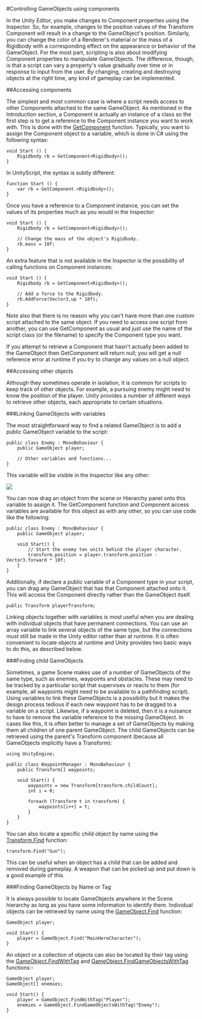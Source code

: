 #Controlling GameObjects using components

In the Unity Editor, you make changes to Component properties using the Inspector. So, for example, changes to the position values of the Transform Component will result in a change to the GameObject's position. Similarly, you can change the color of a Renderer's material or the mass of a Rigidbody with a corresponding effect on the appearance or behavior of the GameObject. For the most part, scripting is also about modifying Component properties to manipulate GameObjects. The difference, though, is that a script can vary a property's value gradually over time or in response to input from the user. By changing, creating and destroying objects at the right time, any kind of gameplay can be implemented.


##Accessing components

The simplest and most common case is where a script needs access to other Components attached to the same GameObject. As mentioned in the Introduction section, a Component is actually an instance of a class so the first step is to get a reference to the Component instance you want to work with. This is done with the [GetComponent](ScriptRef:Component.GetComponent.html) function. Typically, you want to assign the Component object to a variable, which is done in C# using the following syntax:

````
void Start () {
	Rigidbody rb = GetComponent<Rigidbody>();
}
````

In UnityScript, the syntax is subtly different:

````
function Start () {
	var rb = GetComponent.<Rigidbody>();
}
````

Once you have a reference to a Component instance, you can set the values of its properties much as you would in the Inspector:

````
void Start () {
	Rigidbody rb = GetComponent<Rigidbody>();
	
	// Change the mass of the object's Rigidbody.
	rb.mass = 10f;
}
````

An extra feature that is not available in the Inspector is the possibility of calling functions on Component instances:

````
void Start () {
	Rigidbody rb = GetComponent<Rigidbody>();
	
	// Add a force to the Rigidbody.
	rb.AddForce(Vector3.up * 10f);
}

````

Note also that there is no reason why you can't have more than one custom script attached to the same object. If you need to access one script from another, you can use GetComponent as usual and just use the name of the script class (or the filename) to specify the Component type you want.

If you attempt to retrieve a Component that hasn't actually been added to the GameObject then GetComponent will return null; you will get a null reference error at runtime if you try to change any values on a null object.



##Accessing other objects

Although they sometimes operate in isolation, it is common for scripts to keep track of other objects. For example, a pursuing enemy might need to know the position of the player. Unity provides a number of different ways to retrieve other objects, each appropriate to certain situations.

###Linking GameObjects with variables

The most straightforward way to find a related GameObject is to add a public GameObject variable to the script:

````
public class Enemy : MonoBehaviour {
	public GameObject player;
	
	// Other variables and functions...
}
````

This variable will be visible in the Inspector like any other:

![](../uploads/Main/GameObjectPublicVar.png) 

You can now drag an object from the scene or Hierarchy panel onto this variable to assign it. The GetComponent function and Component access variables are available for this object as with any other, so you can use code like the following:

````
public class Enemy : MonoBehaviour {
	public GameObject player;
	
	void Start() {
		// Start the enemy ten units behind the player character.
		transform.position = player.transform.position - Vector3.forward * 10f;
	}
}
````

Additionally, if declare a public variable of a Component type in your script, you can drag any GameObject that has that Component attached onto it. This will access the Component directly rather than the GameObject itself.

````
public Transform playerTransform;
````
Linking objects together with variables is most useful when you are dealing with individual objects that have permanent connections. You can use an array variable to link several objects of the same type, but the connections must still be made in the Unity editor rather than at runtime. It is often convenient to locate objects at runtime and Unity provides two basic ways to do this, as described below.


###Finding child GameObjects

Sometimes, a game Scene makes use of a number of GameObjects of the same type, such as enemies, waypoints and obstacles. These may need to be tracked by a particular script that supervises or reacts to them (for example, all waypoints might need to be available to a pathfinding script). Using variables to link these GameObjects is a possibility but it makes the design process tedious if each new waypoint has to be dragged to a variable on a script. Likewise, if a waypoint is deleted, then it is a nuisance to have to remove the variable reference to the missing GameObject. In cases like this, it is often better to manage a set of GameObjects by making them all children of one parent GameObject. The child GameObjects can be retrieved using the parent's Transform component (because all GameObjects implicitly have a Transform):

````
using UnityEngine;

public class WaypointManager : MonoBehaviour {
	public Transform[] waypoints;
	
	void Start() {
		waypoints = new Transform[transform.childCount];
		int i = 0;
		
		foreach (Transform t in transform) {
			waypoints[i++] = t;
		}
	}
}
````

You can also locate a specific child object by name using the [Transform.Find](ScriptRef:Transform.Find.html) function:

````
transform.Find("Gun");
````

This can be useful when an object has a child that can be added and removed during gameplay. A weapon that can be picked up and put down is a good example of this.


###Finding GameObjects by Name or Tag

It is always possible to locate GameObjects anywhere in the Scene hierarchy as long as you have some information to identify them. Individual objects can be retrieved by name using the [GameObject.Find](ScriptRef:GameObject.Find.html) function:

````
GameObject player;

void Start() {
	player = GameObject.Find("MainHeroCharacter");
}

````

An object or a collection of objects can also be located by their tag using the [GameObject.FindWithTag](ScriptRef:GameObject.FindWithTag.html) and [GameObject.FindGameObjectsWithTag](ScriptRef:GameObject.FindGameObjectsWithTag.html) functions:-

````
GameObject player;
GameObject[] enemies;

void Start() {
	player = GameObject.FindWithTag("Player");
	enemies = GameObject.FindGameObjectsWithTag("Enemy");
}

````
